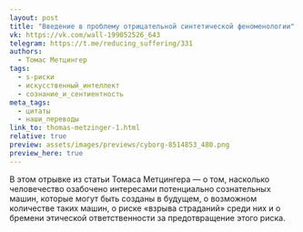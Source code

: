 ```yaml
---
layout: post
title: "Введение в проблему отрицательной синтетической феноменологии"
vk: https://vk.com/wall-199052526_643
telegram: https://t.me/reducing_suffering/331
authors:
  - Томас Метцингер
tags:
  - s-риски
  - искусственный_интеллект
  - сознание_и_сентиентность
meta_tags:
  - цитаты
  - наши_переводы
link_to: thomas-metzinger-1.html
relative: true
preview: assets/images/previews/cyborg-8514853_480.png
preview_here: true
---
```

В этом отрывке из статьи Томаса Метцингера — о том, насколько человечество озабочено интересами потенциально сознательных машин, которые могут быть созданы в будущем, о возможном количестве таких машин, о риске «взрыва страданий» среди них и о бремени этической ответственности за предотвращение этого риска.
